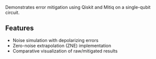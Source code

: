 Demonstrates error mitigation using Qiskit and Mitiq on a single-qubit circuit.

## Features
- Noise simulation with depolarizing errors
- Zero-noise extrapolation (ZNE) implementation
- Comparative visualization of raw/mitigated results

